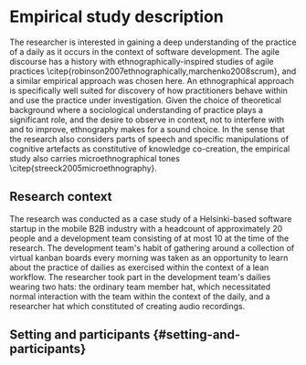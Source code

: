 
# Empirical study description

The researcher is interested in gaining a deep understanding of the practice of a daily as it occurs in the context of software development. The agile discourse has a history with ethnographically-inspired studies of agile practices \citep{robinson2007ethnographically,marchenko2008scrum}, and a similar empirical approach was chosen here. An ethnographical approach is specifically well suited for discovery of how practitioners behave within and use the practice under investigation. Given the choice of theoretical background where a sociological understanding of practice plays a significant role, and the desire to observe in context, not to interfere with and to improve, ethnography makes for a sound choice. In the sense that the research also considers parts of speech and specific manipulations of cognitive artefacts as constitutive of knowledge co-creation, the empirical study also carries microethnographical tones \citep{streeck2005microethnography}.

## Research context

The research was conducted as a case study of a Helsinki-based software startup in the mobile B2B industry with a headcount of approximately 20 people and a development team consisting of at most 10 at the time of the research. The development team's habit of gathering around a collection of virtual kanban boards every morning was taken as an opportunity to learn about the practice of dailies as exercised within the context of a lean workflow. The researcher took part in the development team's dailies wearing two hats: the ordinary team member hat, which necessitated normal interaction with the team within the context of the daily, and a researcher hat which constituted of creating audio recordings.

## Setting and participants {#setting-and-participants}

